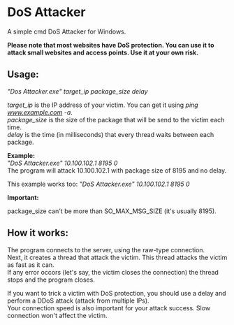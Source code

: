 # DoS Attacker
A simple cmd DoS Attacker for Windows.

**Please note that most websites have DoS protection. You can use it to attack small websites and access points. Use it at your own risk.**
## Usage:
*"Dos Attacker.exe" target_ip package_size delay*

*target_ip* is the IP address of your victim. You can get it using *ping www.example.com -a*.  
*package_size* is the size of the package that will be send to the victim each time.  
*delay* is the time (in milliseconds) that every thread waits between each package.

**Example:**  
*"DoS Attacker.exe" 10.100.102.1 8195 0*  
The program will attack 10.100.102.1 with package size of 8195 and no delay.

This example works too: *"DoS Attacker.exe" 10.100.102.1 8195 0*

**Important:**

package_size can't be more than SO_MAX_MSG_SIZE (it's usually 8195).  

## How it works:
The program connects to the server, using the raw-type connection.  
Next, it creates a thread that attack the victim. This thread attacks the victim as fast as it can.  
If any error occors (let's say, the victim closes the connection) the thread stops and the program closes.

If you want to trick a victim with DoS protection, you should use a delay and perform a DDoS attack (attack from multiple IPs).  
Your connection speed is also important for your attack success. Slow connection won't affect the victim.
